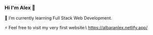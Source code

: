 ### Hi I'm Alex 👋

🌱 I’m currently learning Full Stack Web Development.

⚡ Feel free to visit my very first website:\ 
https://albaranlex.netlify.app/


<!--
**albaranlex/albaranlex** is a ✨ _special_ ✨ repository because its `README.md` (this file) appears on your GitHub profile.

Here are some ideas to get you started:

- 🔭 I’m currently working on ...
- 🌱 I’m currently learning ...
- 👯 I’m looking to collaborate on ...
- 🤔 I’m looking for help with ...
- 💬 Ask me about ...
- 📫 How to reach me: ...
- 😄 Pronouns: ...
- ⚡ Fun fact: ...
-->
